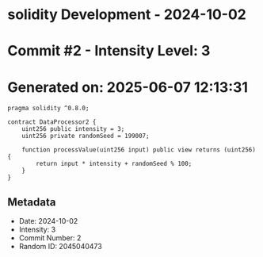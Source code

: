 ﻿# solidity Development - 2024-10-02
# Commit #2 - Intensity Level: 3
# Generated on: 2025-06-07 12:13:31
```solidity
pragma solidity ^0.8.0;

contract DataProcessor2 {
    uint256 public intensity = 3;
    uint256 private randomSeed = 199007;

    function processValue(uint256 input) public view returns (uint256) {
        return input * intensity + randomSeed % 100;
    }
}
```
## Metadata
- Date: 2024-10-02
- Intensity: 3
- Commit Number: 2
- Random ID: 2045040473
